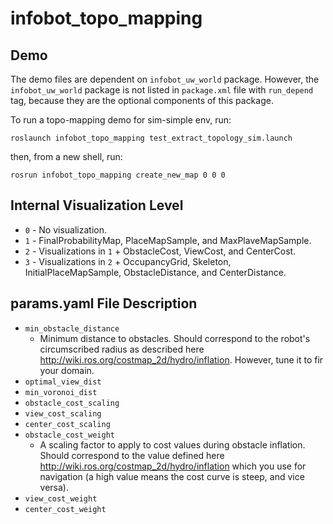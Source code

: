 # infobot_topo_mapping

## Demo
The demo files are dependent on `infobot_uw_world` package. However, the `infobot_uw_world` package is not listed in `package.xml` file with `run_depend` tag, because they are the optional components of this package.

To run a topo-mapping demo for sim-simple env, run:
```
roslaunch infobot_topo_mapping test_extract_topology_sim.launch
```
then, from a new shell, run:
```
rosrun infobot_topo_mapping create_new_map 0 0 0
```

## Internal Visualization Level
* `0` - No visualization.
* `1` - FinalProbabilityMap, PlaceMapSample, and MaxPlaveMapSample.
* `2` - Visualizations in `1` + ObstacleCost, ViewCost, and CenterCost.
* `3` - Visualizations in `2` + OccupancyGrid, Skeleton, InitialPlaceMapSample, ObstacleDistance, and CenterDistance.

## params.yaml File Description
* `min_obstacle_distance`
  * Minimum distance to obstacles. Should correspond to the robot's circumscribed radius as described here http://wiki.ros.org/costmap_2d/hydro/inflation. However, tune it to fir your domain.
* `optimal_view_dist`
* `min_voronoi_dist`
* `obstacle_cost_scaling`
* `view_cost_scaling`
* `center_cost_scaling`
* `obstacle_cost_weight`
  * A scaling factor to apply to cost values during obstacle inflation. Should correspond to the value defined here http://wiki.ros.org/costmap_2d/hydro/inflation which you use for navigation (a high value means the cost curve is steep, and vice versa).
* `view_cost_weight`
* `center_cost_weight`
